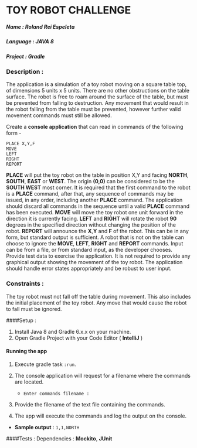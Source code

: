 # TOY ROBOT CHALLENGE
##### Name : Roland Rei Espeleta
##### Language : JAVA 8
##### Project : Gradle


### Description : 
The application is a simulation of a toy robot moving on a square table top, of dimensions 5 units x 5 units. There are no
other obstructions on the table surface. The robot is free to roam around the surface of the table, but must be prevented
from falling to destruction. Any movement that would result in the robot falling from the table must be prevented,
however further valid movement commands must still be allowed.

Create a  **console application** that can read in commands of the following form -
```
PLACE X,Y,F
MOVE
LEFT
RIGHT
REPORT
```

**PLACE** will put the toy robot on the table in position X,Y and facing **NORTH**, **SOUTH**, **EAST** or **WEST**. The origin **(0,0)**
can be considered to be the **SOUTH WEST** most corner. It is required that the first command to the robot is a **PLACE**
command, after that, any sequence of commands may be issued, in any order, including another **PLACE** command. The
application should discard all commands in the sequence until a valid **PLACE** command has been executed.
**MOVE** will move the toy robot one unit forward in the direction it is currently facing.
**LEFT** and **RIGHT** will rotate the robot **90** degrees in the specified direction without changing the position of the robot.
**REPORT** will announce the **X**,**Y** and **F** of the robot. This can be in any form, but standard output is sufficient.
A robot that is not on the table can choose to ignore the **MOVE**, **LEFT**, **RIGHT** and **REPORT** commands.
Input can be from a file, or from standard input, as the developer chooses.
Provide test data to exercise the application.
It is not required to provide any graphical output showing the movement of the toy robot.
The application should handle error states appropriately and be robust to user input.

### Constraints : 
The toy robot must not fall off the table during movement. This also includes the initial placement of the toy robot. Any
move that would cause the robot to fall must be ignored.


####Setup :

1. Install Java 8 and Gradle 6.x.x on your machine.
2. Open Gradle Project with your Code Editor ( **IntelliJ** )

#### Running the app

1. Execute gradle task ```:run```.
2. The console application will request for a filename where the commands are located.
    * ```Enter commands filename :```
    
3. Provide the filename of the text file containing the commands.
4. The app will execute the commands and log the output on the console.
* **Sample output** : ```1,1,NORTH```

####Tests :
Dependencies : **Mockito**, **JUnit**




